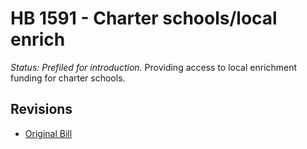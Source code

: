 # HB 1591 - Charter schools/local enrich
*Status: Prefiled for introduction.*
Providing access to local enrichment funding for charter schools.

## Revisions
* [Original Bill](1/)